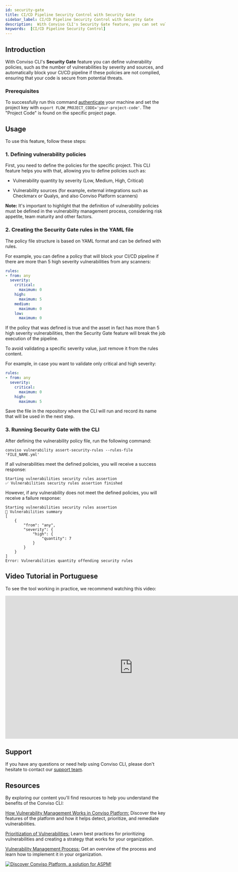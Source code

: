 ```yaml
---
id: security-gate
title: CI/CD Pipeline Security Control with Security Gate
sidebar_label: CI/CD Pipeline Security Control with Security Gate
description:  With Conviso CLI's Security Gate feature, you can set vulnerability policies and if those policies are not being met, learn more!
keywords:  [CI/CD Pipeline Security Control] 
---
```


## Introduction
With Conviso CLI's **Security Gate** feature you can define vulnerability policies, such as the number of vulnerabilities by severity and sources, and automatically block your CI/CD pipeline if these policies are not complied, ensuring that your code is secure from potential threats.

### Prerequisites
To successfully run this command [authenticate](/cli/installation#authentication) your machine and set the project key with ```export FLOW_PROJECT_CODE='your-project-code'```. The "Project Code" is found on the specific project page.

## Usage
To use this feature, follow these steps:

### 1. Defining vulnerability policies

First, you need to define the policies for the specific project. This CLI feature helps you with that, allowing you to define policies such as:

- Vulnerability quantity by severity (Low, Medium, High, Critical)

- Vulnerability sources (for example, external integrations such as Checkmarx or Qualys, and also Conviso Platform scanners)

**Note:** It's important to highlight that the definition of vulnerability policies must be defined in the vulnerability management process, considering risk appetite, team maturity and other factors.

### 2. Creating the Security Gate rules in the YAML file
The policy file structure is based on YAML format and can be defined with rules. 

For example, you can define a policy that will block your CI/CD pipeline if there are more than 5 high severity vulnerabilities from any scanners:

```yml
rules:
- from: any
  severity:
    critical:
      maximum: 0
    high:
      maximum: 5
    medium:
      maximum: 0
    low:
      maximum: 0
```

If the policy that was defined is true and the asset in fact has more than 5 high severity vulnerabilities, then the Security Gate feature will break the job execution of the pipeline.

To avoid validating a specific severity value, just remove it from the rules content. 

For example, in case you want to validate only critical and high severity:

```yml
rules:
- from: any
  severity:
    critical:
      maximum: 0
    high:
      maximum: 5
```

Save the file in the repository where the CLI will run and record its name that will be used in the next step.


### 3. Running Security Gate with the CLI
After defining the vulnerability policy file, run the following command:

```
conviso vulnerability assert-security-rules --rules-file 'FILE_NAME.yml'
```

If all vulnerabilities meet the defined policies, you will receive a success response:

```
Starting vulnerabilities security rules assertion
✅ Vulnerabilities security rules assertion finished
```

However, if any vulnerability does not meet the defined policies, you will receive a failure response:

```
Starting vulnerabilities security rules assertion
💬 Vulnerabilities summary
[
    {
        "from": "any",
        "severity": {
            "high": {
                "quantity": 7
            }
        }
    }
]
Error: Vulnerabilities quantity offending security rules
```

## Video Tutorial in Portuguese
To see the tool working in practice, we recommend watching this video:

<div style={{textAlign: 'center'}}>

<iframe width="800" height="450" src="https://www.youtube.com/embed/pLbjG1-xFOo" title="YouTube video player" frameborder="0" allow="accelerometer; autoplay; clipboard-write; encrypted-media; gyroscope; picture-in-picture" allowfullscreen></iframe>

</div>

## Support
If you have any questions or need help using Conviso CLI, please don't hesitate to contact our [support team](mailto:support@convisoappsec.com).

## Resources
By exploring our content you'll find resources to help you understand the benefits of the Conviso CLI:

[How Vulnerability Management Works in Conviso Platform:](https://bit.ly/3LBxR0m) Discover the key features of the platform and how it helps detect, prioritize, and remediate vulnerabilities.

[Prioritization of Vulnerabilities:](https://bit.ly/3LBxR0m) Learn best practices for prioritizing vulnerabilities and creating a strategy that works for your organization.

[Vulnerability Management Process:](https://bit.ly/3LgMDIn) Get an overview of the process and learn how to implement it in your organization.

[![Discover Conviso Platform, a solution for ASPM!](https://no-cache.hubspot.com/cta/default/5613826/interactive-125788977029.png)](https://cta-service-cms2.hubspot.com/web-interactives/public/v1/track/redirect?encryptedPayload=AVxigLKtcWzoFbzpyImNNQsXC9S54LjJuklwM39zNd7hvSoR%2FVTX%2FXjNdqdcIIDaZwGiNwYii5hXwRR06puch8xINMyL3EXxTMuSG8Le9if9juV3u%2F%2BX%2FCKsCZN1tLpW39gGnNpiLedq%2BrrfmYxgh8G%2BTcRBEWaKasQ%3D&webInteractiveContentId=125788977029&portalId=5613826)
